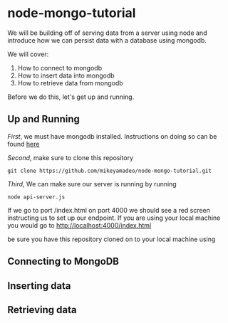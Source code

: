 # node-mongo-tutorial
We will be building off of serving data from a server using node and introduce how we can persist data with a database using mongodb.

We will cover:

1. How to connect to mongodb
2. How to insert data into mongodb
3. How to retrieve data from mongodb

Before we do this, let's get up and running.

## Up and Running

*First*, we must have mongodb installed. Instructions on doing so can be found [here](https://docs.mongodb.org/manual/installation/)

*Second*, make sure to clone this repository

`git clone https://github.com/mikeyamadeo/node-mongo-tutorial.git`

*Third*, We can make sure our server is running by running

`node api-server.js`

If we go to port /index.html on port 4000 we should see a red screen instructing us to set up our endpoint. If you are using your local machine you would go to [http://localhost:4000/index.html](http://localhost:4000/index.html)

be sure you have this repository cloned on to your local machine using  

## Connecting to MongoDB

## Inserting data

## Retrieving data

